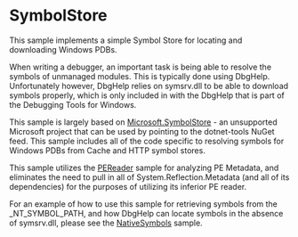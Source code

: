 # SymbolStore

This sample implements a simple Symbol Store for locating and downloading Windows PDBs.

When writing a debugger, an important task is being able to resolve the symbols of unmanaged modules. This is typically done using DbgHelp.
Unfortunately however, DbgHelp relies on symsrv.dll to be able to download symbols properly, which is only included
in with the DbgHelp that is part of the Debugging Tools for Windows.

This sample is largely based on [Microsoft.SymbolStore](https://github.com/dotnet/symstore) - an unsupported Microsoft project that can be used by pointing to the dotnet-tools NuGet feed.
This sample includes all of the code specific to resolving symbols for Windows PDBs from Cache and HTTP symbol stores.

This sample utilizes the [PEReader](https://github.com/lordmilko/ClrDebug/tree/master/Samples/PEReader) sample for analyzing PE Metadata, and eliminates the need to pull in all of System.Reflection.Metadata (and all of its dependencies) for the purposes of utilizing its inferior PE reader.

For an example of how to use this sample for retrieving symbols from the _NT_SYMBOL_PATH,
and how DbgHelp can locate symbols in the absence of symsrv.dll, please see the [NativeSymbols](https://github.com/lordmilko/ClrDebug/tree/master/Samples/NativeSymbols) sample.